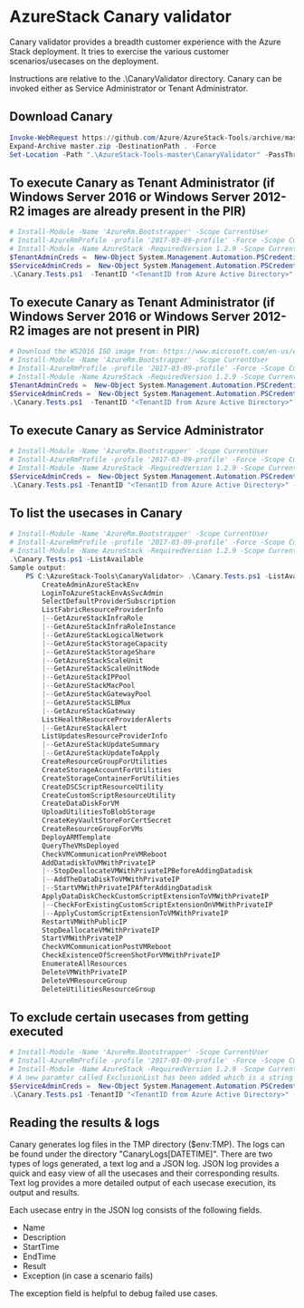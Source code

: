 # AzureStack Canary validator
Canary validator provides a breadth customer experience with the Azure Stack deployment. It tries to exercise the various customer scenarios/usecases on the deployment. 

Instructions are relative to the .\CanaryValidator directory.
Canary can be invoked either as Service Administrator or Tenant Administrator.

## Download Canary

```powershell
Invoke-WebRequest https://github.com/Azure/AzureStack-Tools/archive/master.zip -OutFile master.zip
Expand-Archive master.zip -DestinationPath . -Force
Set-Location -Path ".\AzureStack-Tools-master\CanaryValidator" -PassThru
```

## To execute Canary as Tenant Administrator (if Windows Server 2016 or Windows Server 2012-R2 images are already present in the PIR)

```powershell
# Install-Module -Name 'AzureRm.Bootstrapper' -Scope CurrentUser
# Install-AzureRmProfile -profile '2017-03-09-profile' -Force -Scope CurrentUser
# Install-Module -Name AzureStack -RequiredVersion 1.2.9 -Scope CurrentUser
$TenantAdminCreds =  New-Object System.Management.Automation.PSCredential "<Tenant Admin username>", (ConvertTo-SecureString "<Tenant Admin password>" -AsPlainText -Force)
$ServiceAdminCreds =  New-Object System.Management.Automation.PSCredential "<Service Admin username>", (ConvertTo-SecureString "<Service Admin password>" -AsPlainText -Force)
.\Canary.Tests.ps1  -TenantID "<TenantID from Azure Active Directory>" -AdminArmEndpoint "<Administrative ARM endpoint>" -ServiceAdminCredentials $ServiceAdminCreds -TenantArmEndpoint "<Tenant ARM endpoint>" -TenantAdminCredentials $TenantAdminCreds
```

## To execute Canary as Tenant Administrator (if Windows Server 2016 or Windows Server 2012-R2 images are not present in PIR)

```powershell
# Download the WS2016 ISO image from: https://www.microsoft.com/en-us/evalcenter/evaluate-windows-server-2016, and place it on your local machine
# Install-Module -Name 'AzureRm.Bootstrapper' -Scope CurrentUser
# Install-AzureRmProfile -profile '2017-03-09-profile' -Force -Scope CurrentUser
# Install-Module -Name AzureStack -RequiredVersion 1.2.9 -Scope CurrentUser
$TenantAdminCreds =  New-Object System.Management.Automation.PSCredential "<Tenant Admin username>", (ConvertTo-SecureString "<Tenant Admin password>" -AsPlainText -Force)
$ServiceAdminCreds =  New-Object System.Management.Automation.PSCredential "<Service Admin username>", (ConvertTo-SecureString "<Service Admin password>" -AsPlainText -Force)
.\Canary.Tests.ps1  -TenantID "<TenantID from Azure Active Directory>" -AdminArmEndpoint "<Administrative ARM endpoint>" -ServiceAdminCredentials $ServiceAdminCreds -TenantArmEndpoint "<Tenant ARM endpoint>" -TenantAdminCredentials $TenantAdminCreds -WindowsISOPath "<path where the WS2016 ISO is present>"
```

## To execute Canary as Service Administrator

```powershell
# Install-Module -Name 'AzureRm.Bootstrapper' -Scope CurrentUser
# Install-AzureRmProfile -profile '2017-03-09-profile' -Force -Scope CurrentUser
# Install-Module -Name AzureStack -RequiredVersion 1.2.9 -Scope CurrentUser
$ServiceAdminCreds =  New-Object System.Management.Automation.PSCredential "<Service Admin username>", (ConvertTo-SecureString "<Service Admin password>" -AsPlainText -Force)
.\Canary.Tests.ps1 -TenantID "<TenantID from Azure Active Directory>" -AdminArmEndpoint "<Administrative ARM endpoint>" -ServiceAdminCredentials $ServiceAdminCreds
```

## To list the usecases in Canary

```powershell
# Install-Module -Name 'AzureRm.Bootstrapper' -Scope CurrentUser
# Install-AzureRmProfile -profile '2017-03-09-profile' -Force -Scope CurrentUser
# Install-Module -Name AzureStack -RequiredVersion 1.2.9 -Scope CurrentUser
.\Canary.Tests.ps1 -ListAvailable
Sample output:
    PS C:\AzureStack-Tools\CanaryValidator> .\Canary.Tests.ps1 -ListAvailable
        CreateAdminAzureStackEnv
        LoginToAzureStackEnvAsSvcAdmin
        SelectDefaultProviderSubscription
        ListFabricResourceProviderInfo
        |--GetAzureStackInfraRole
        |--GetAzureStackInfraRoleInstance
        |--GetAzureStackLogicalNetwork
        |--GetAzureStackStorageCapacity
        |--GetAzureStackStorageShare
        |--GetAzureStackScaleUnit
        |--GetAzureStackScaleUnitNode
        |--GetAzureStackIPPool
        |--GetAzureStackMacPool
        |--GetAzureStackGatewayPool
        |--GetAzureStackSLBMux
        |--GetAzureStackGateway
        ListHealthResourceProviderAlerts
        |--GetAzureStackAlert
        ListUpdatesResourceProviderInfo
        |--GetAzureStackUpdateSummary
        |--GetAzureStackUpdateToApply
        CreateResourceGroupForUtilities
        CreateStorageAccountForUtilities
        CreateStorageContainerForUtilities
        CreateDSCScriptResourceUtility
        CreateCustomScriptResourceUtility
        CreateDataDiskForVM
        UploadUtilitiesToBlobStorage
        CreateKeyVaultStoreForCertSecret
        CreateResourceGroupForVMs
        DeployARMTemplate
        QueryTheVMsDeployed
        CheckVMCommunicationPreVMReboot
        AddDatadiskToVMWithPrivateIP
        |--StopDeallocateVMWithPrivateIPBeforeAddingDatadisk
        |--AddTheDataDiskToVMWithPrivateIP
        |--StartVMWithPrivateIPAfterAddingDatadisk
        ApplyDataDiskCheckCustomScriptExtensionToVMWithPrivateIP
        |--CheckForExistingCustomScriptExtensionOnVMWithPrivateIP
        |--ApplyCustomScriptExtensionToVMWithPrivateIP
        RestartVMWithPublicIP
        StopDeallocateVMWithPrivateIP
        StartVMWithPrivateIP
        CheckVMCommunicationPostVMReboot
        CheckExistenceOfScreenShotForVMWithPrivateIP
        EnumerateAllResources
        DeleteVMWithPrivateIP
        DeleteVMResourceGroup
        DeleteUtilitiesResourceGroup
```

## To exclude certain usecases from getting executed

```powershell
# Install-Module -Name 'AzureRm.Bootstrapper' -Scope CurrentUser
# Install-AzureRmProfile -profile '2017-03-09-profile' -Force -Scope CurrentUser
# Install-Module -Name AzureStack -RequiredVersion 1.2.9 -Scope CurrentUser
# A new paramter called ExclusionList has been added which is a string array. Pass in the list of usecases you don't want to execute to this parameter.
$ServiceAdminCreds =  New-Object System.Management.Automation.PSCredential "<Service Admin username>", (ConvertTo-SecureString "<Service Admin password>" -AsPlainText -Force)
.\Canary.Tests.ps1 -TenantID "<TenantID from Azure Active Directory>" -AdminArmEndpoint "<Administrative ARM endpoint>" -ServiceAdminCredentials $ServiceAdminCreds -ExclusionList "ListFabricResourceProviderInfo","ListUpdateResourceProviderInfo"
```

## Reading the results & logs

Canary generates log files in the TMP directory ($env:TMP). The logs can be found under the directory "CanaryLogs[DATETIME]". There are two types of logs generated, a text log and a JSON log. JSON log provides a quick and easy view of all the usecases and their corresponding results. Text log provides a more detailed output of each usecase execution, its output and results.

Each usecase entry in the JSON log consists of the following fields.

- Name
- Description
- StartTime
- EndTime
- Result
- Exception (in case a scenario fails)

The exception field is helpful to debug failed use cases.
